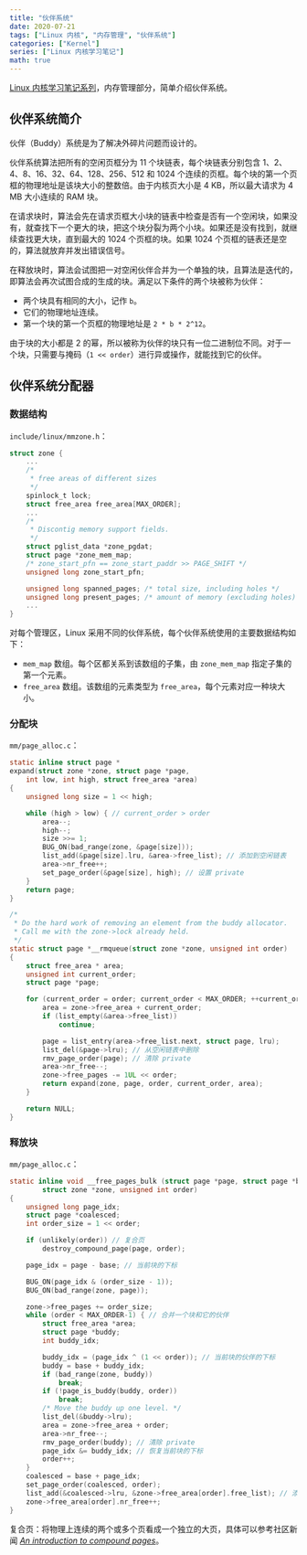 ```yaml
---
title: "伙伴系统"
date: 2020-07-21
tags: ["Linux 内核", "内存管理", "伙伴系统"]
categories: ["Kernel"]
series: ["Linux 内核学习笔记"]
math: true
---
```


[Linux 内核学习笔记系列](/posts/kernel/kernel)，内存管理部分，简单介绍伙伴系统。

<!--more-->

## 伙伴系统简介

伙伴（Buddy）系统是为了解决外碎片问题而设计的。

伙伴系统算法把所有的空闲页框分为 11 个块链表，每个块链表分别包含 1、2、4、8、16、32、64、128、256、512 和 1024 个连续的页框。每个块的第一个页框的物理地址是该块大小的整数倍。由于内核页大小是 4 KB，所以最大请求为 4 MB 大小连续的 RAM 块。

在请求块时，算法会先在请求页框大小块的链表中检查是否有一个空闲块，如果没有，就查找下一个更大的块，把这个块分裂为两个小块。如果还是没有找到，就继续查找更大块，直到最大的 1024 个页框的块。如果 1024 个页框的链表还是空的，算法就放弃并发出错误信号。

在释放块时，算法会试图把一对空闲伙伴合并为一个单独的块，且算法是迭代的，即算法会再次试图合成的生成的块。满足以下条件的两个块被称为伙伴：

- 两个块具有相同的大小，记作 `b`。
- 它们的物理地址连续。
- 第一个块的第一个页框的物理地址是 `2 * b * 2^12`。

由于块的大小都是 2 的幂，所以被称为伙伴的块只有一位二进制位不同。对于一个块，只需要与掩码（`1 << order`）进行异或操作，就能找到它的伙伴。

## 伙伴系统分配器

### 数据结构

`include/linux/mmzone.h`：

```c
struct zone {
    ...
    /*
     * free areas of different sizes
     */
    spinlock_t lock;
    struct free_area free_area[MAX_ORDER];
    ...
    /*
     * Discontig memory support fields.
     */
    struct pglist_data *zone_pgdat;
    struct page *zone_mem_map;
    /* zone_start_pfn == zone_start_paddr >> PAGE_SHIFT */
    unsigned long zone_start_pfn;

    unsigned long spanned_pages; /* total size, including holes */
    unsigned long present_pages; /* amount of memory (excluding holes) */
    ...
}
```

对每个管理区，Linux 采用不同的伙伴系统，每个伙伴系统使用的主要数据结构如下：

- `mem_map` 数组。每个区都关系到该数组的子集，由 `zone_mem_map` 指定子集的第一个元素。
- `free_area` 数组。该数组的元素类型为 `free_area`，每个元素对应一种块大小。

### 分配块

`mm/page_alloc.c`：

```c
static inline struct page *
expand(struct zone *zone, struct page *page,
    int low, int high, struct free_area *area)
{
    unsigned long size = 1 << high;

    while (high > low) { // current_order > order
        area--;
        high--;
        size >>= 1;
        BUG_ON(bad_range(zone, &page[size]));
        list_add(&page[size].lru, &area->free_list); // 添加到空闲链表
        area->nr_free++;
        set_page_order(&page[size], high); // 设置 private
    }
    return page;
}

/*
 * Do the hard work of removing an element from the buddy allocator.
 * Call me with the zone->lock already held.
 */
static struct page *__rmqueue(struct zone *zone, unsigned int order)
{
    struct free_area * area;
    unsigned int current_order;
    struct page *page;

    for (current_order = order; current_order < MAX_ORDER; ++current_order) {
        area = zone->free_area + current_order;
        if (list_empty(&area->free_list))
            continue;

        page = list_entry(area->free_list.next, struct page, lru);
        list_del(&page->lru); // 从空闲链表中删除
        rmv_page_order(page); // 清除 private
        area->nr_free--;
        zone->free_pages -= 1UL << order;
        return expand(zone, page, order, current_order, area);
    }

    return NULL;
}
```

### 释放块

`mm/page_alloc.c`：

```c
static inline void __free_pages_bulk (struct page *page, struct page *base,
        struct zone *zone, unsigned int order)
{
    unsigned long page_idx;
    struct page *coalesced;
    int order_size = 1 << order;

    if (unlikely(order)) // 复合页
        destroy_compound_page(page, order);

    page_idx = page - base; // 当前块的下标

    BUG_ON(page_idx & (order_size - 1));
    BUG_ON(bad_range(zone, page));

    zone->free_pages += order_size;
    while (order < MAX_ORDER-1) { // 合并一个块和它的伙伴
        struct free_area *area;
        struct page *buddy;
        int buddy_idx;

        buddy_idx = (page_idx ^ (1 << order)); // 当前块的伙伴的下标
        buddy = base + buddy_idx;
        if (bad_range(zone, buddy))
            break;
        if (!page_is_buddy(buddy, order))
            break;
        /* Move the buddy up one level. */
        list_del(&buddy->lru);
        area = zone->free_area + order;
        area->nr_free--;
        rmv_page_order(buddy); // 清除 private
        page_idx &= buddy_idx; // 恢复当前块的下标
        order++;
    }
    coalesced = base + page_idx;
    set_page_order(coalesced, order);
    list_add(&coalesced->lru, &zone->free_area[order].free_list); // 添加到空闲链表
    zone->free_area[order].nr_free++;
}
```

复合页：将物理上连续的两个或多个页看成一个独立的大页，具体可以参考社区新闻 *[An introduction to compound pages](https://lwn.net/Articles/619514/)*。
